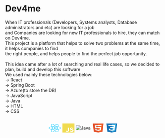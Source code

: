 # Dev4me
When IT professionals (Developers, Systems analysts, Database administrators and etc) are looking for a job <br>
and Companies are looking for new IT professionals to hire, they can match on Dev4me.<br>
This project is a platform that helps to solve two problems at the same time, it helps companies to find <br>
the right people, and helps people to find the perfect job opportunity.<br><br>
This idea came after a lot of searching and real life cases, so we decided to plan, build and develop this software<br>
We used mainly these technologies below: <br>
-> React <br>
-> Spring Boot <br>
-> Azure(to store the DB) <br>
-> JavaScript <br>
-> Java <br>
-> HTML <br>
-> CSS <br>

<br>
  <div align="center">
  <img align="center" alt="React" height="30" width="40" src="https://raw.githubusercontent.com/devicons/devicon/master/icons/react/react-original.svg">
  <img align="center" alt="Js" height="30" width="40" src="https://raw.githubusercontent.com/devicons/devicon/master/icons/javascript/javascript-plain.svg">
  <img align="center" alt="Java" height="30" width="40" src="https://cdn.jsdelivr.net/gh/devicons/devicon/icons/java/java-original.svg">
  <img align="center" alt="HTML" height="30" width="40" src="https://raw.githubusercontent.com/devicons/devicon/master/icons/html5/html5-original.svg">
  <img align="center" alt="CSS" height="30" width="40" src="https://raw.githubusercontent.com/devicons/devicon/master/icons/css3/css3-original.svg"> 
  </div>

